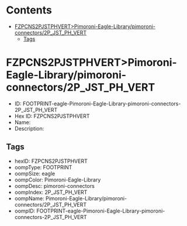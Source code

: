 



Contents
========

* [FZPCNS2PJSTPHVERT>Pimoroni-Eagle-Library/pimoroni-connectors/2P_JST_PH_VERT](#fzpcns2pjstphvertpimoroni-eagle-librarypimoroni-connectors2p_jst_ph_vert)
	* [Tags](#tags)

# FZPCNS2PJSTPHVERT>Pimoroni-Eagle-Library/pimoroni-connectors/2P_JST_PH_VERT

- ID: FOOTPRINT-eagle-Pimoroni-Eagle-Library-pimoroni-connectors-2P_JST_PH_VERT
- Hex ID: FZPCNS2PJSTPHVERT
- Name: 
- Description: 

## Tags

- hexID: FZPCNS2PJSTPHVERT
- oompType: FOOTPRINT
- oompSize: eagle
- oompColor: Pimoroni-Eagle-Library
- oompDesc: pimoroni-connectors
- oompIndex: 2P_JST_PH_VERT
- oompName: Pimoroni-Eagle-Library/pimoroni-connectors/2P_JST_PH_VERT
- oompID: FOOTPRINT-eagle-Pimoroni-Eagle-Library-pimoroni-connectors-2P_JST_PH_VERT
